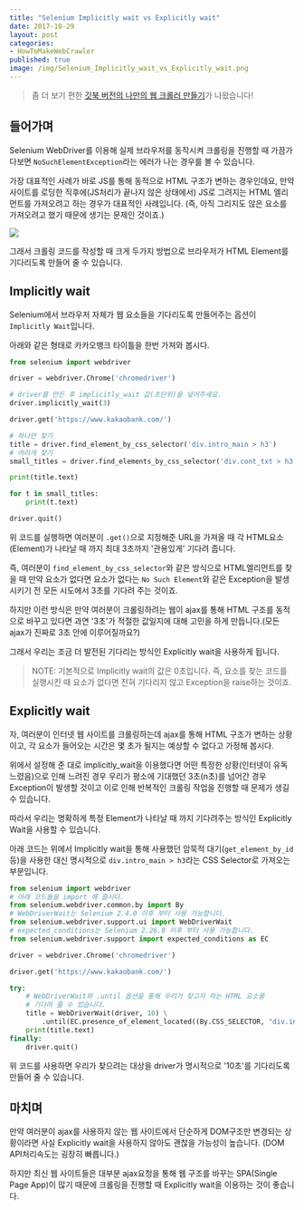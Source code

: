 ```yaml
---
title: "Selenium Implicitly wait vs Explicitly wait"
date: 2017-10-29
layout: post
categories:
- HowToMakeWebCrawler
published: true
image: /img/Selenium_Implicitly_wait_vs_Explicitly_wait.png
---
```


> 좀 더 보기 편한 [깃북 버전의 나만의 웹 크롤러 만들기](https://beomi.github.io/gb-crawling/)가 나왔습니다!

## 들어가며

Selenium WebDriver를 이용해 실제 브라우저를 동작시켜 크롤링을 진행할 때 가끔가다보면 `NoSuchElementException`라는 에러가 나는 경우를 볼 수 있습니다.

가장 대표적인 사례가 바로 JS를 통해 동적으로 HTML 구조가 변하는 경우인데요, 만약 사이트를 로딩한 직후에(JS처리가 끝나지 않은 상태에서) JS로 그려지는 HTML 엘리먼트를 가져오려고 하는 경우가 대표적인 사례입니다. (즉, 아직 그리지도 않은 요소를 가져오려고 했기 때문에 생기는 문제인 것이죠.)

![]({{site.static_url}}/img/dropbox/2017-10-22%2023.39.57.png)

그래서 크롤링 코드를 작성할 때 크게 두가지 방법으로 브라우저가 HTML Element를 기다리도록 만들어 줄 수 있습니다.

## Implicitly wait

Selenium에서 브라우저 자체가 웹 요소들을 기다리도록 만들어주는 옵션이 `Implicitly Wait`입니다.

아래와 같은 형태로 카카오뱅크 타이틀을 한번 가져와 봅시다.

```python
from selenium import webdriver

driver = webdriver.Chrome('chromedriver')

# driver를 만든 후 implicitly_wait 값(초단위)을 넣어주세요.
driver.implicitly_wait(3)

driver.get('https://www.kakaobank.com/')

# 하나만 찾기
title = driver.find_element_by_css_selector('div.intro_main > h3')
# 여러개 찾기
small_titles = driver.find_elements_by_css_selector('div.cont_txt > h3')

print(title.text)

for t in small_titles:
    print(t.text)

driver.quit()
```

위 코드를 실행하면 여러분이 `.get()`으로 지정해준 URL을 가져올 때 각 HTML요소(Element)가 나타날 때 까지 최대 3초까지 '관용있게' 기다려 줍니다.

즉, 여러분이 `find_element_by_css_selector`와 같은 방식으로 HTML엘리먼트를 찾을 때 만약 요소가 없다면 요소가 없다는 `No Such Element`와 같은 Exception을 발생시키기 전 모든 시도에서 3초를 기다려 주는 것이죠.

하지만 이런 방식은 만약 여러분이 크롤링하려는 웹이 ajax를 통해 HTML 구조를 동적으로 바꾸고 있다면 과연 '3초'가 적절한 값일지에 대해 고민을 하게 만듭니다.(모든 ajax가 진짜로 3초 안에 이루어질까요?)

그래서 우리는 조금 더 발전된 기다리는 방식인 Explicitly wait을 사용하게 됩니다.

> NOTE: 기본적으로 Implicitly wait의 값은 0초입니다. 즉, 요소를 찾는 코드를 실행시킨 때 요소가 없다면 전혀 기다리지 않고 Exception을 raise하는 것이죠.

## Explicitly wait

자, 여러분이 인터넷 웹 사이트를 크롤링하는데 ajax를 통해 HTML 구조가 변하는 상황이고, 각 요소가 들어오는 시간은 몇 초가 될지는 예상할 수 없다고 가정해 봅시다.

위에서 설정해 준 대로 implicitly_wait을 이용했다면 어떤 특정한 상황(인터넷이 유독 느렸음)으로 인해 느려진 경우 우리가 평소에 기대했던 3초(n초)를 넘어간 경우 Exception이 발생할 것이고 이로 인해 반복적인 크롤링 작업을 진행할 때 문제가 생길 수 있습니다.

따라서 우리는 명확하게 특정 Element가 나타날 때 까지 기다려주는 방식인 Explicitly Wait을 사용할 수 있습니다.

아래 코드는 위에서 Implicitly wait을 통해 사용했던 암묵적 대기(`get_element_by_id` 등)을 사용한 대신 명시적으로 `div.intro_main > h3`라는 CSS Selector로 가져오는 부분입니다.

```python
from selenium import webdriver
# 아래 코드들을 import 해 줍시다.
from selenium.webdriver.common.by import By
# WebDriverWait는 Selenium 2.4.0 이후 부터 사용 가능합니다.
from selenium.webdriver.support.ui import WebDriverWait
# expected_conditions는 Selenium 2.26.0 이후 부터 사용 가능합니다.
from selenium.webdriver.support import expected_conditions as EC

driver = webdriver.Chrome('chromedriver')

driver.get('https://www.kakaobank.com/')

try:
    # WebDriverWait와 .until 옵션을 통해 우리가 찾고자 하는 HTML 요소를
    # 기다려 줄 수 있습니다.
    title = WebDriverWait(driver, 10) \
        .until(EC.presence_of_element_located((By.CSS_SELECTOR, "div.intro_main > h3")))
    print(title.text)
finally:
    driver.quit()
```

위 코드를 사용하면 우리가 찾으려는 대상을 driver가 명시적으로 '10초'를 기다리도록 만들어 줄 수 있습니다.

## 마치며

만약 여러분이 ajax를 사용하지 않는 웹 사이트에서 단순하게 DOM구조만 변경되는 상황이라면 사실 Explicitly wait을 사용하지 않아도 괜찮을 가능성이 높습니다. (DOM API처리속도는 굉장히 빠릅니다.)

하지만 최신 웹 사이트들은 대부분 ajax요청을 통해 웹 구조를 바꾸는 SPA(Single Page App)이 많기 때문에 크롤링을 진행할 때 Explicitly wait을 이용하는 것이 좋습니다.

